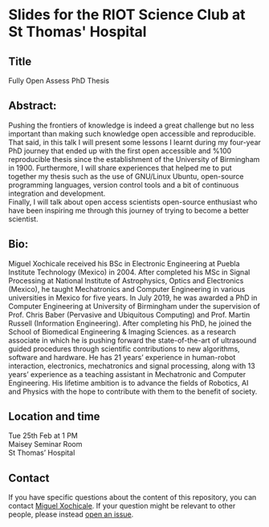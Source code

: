 # Slides for the RIOT Science Club at St Thomas' Hospital

## Title
Fully Open Assess PhD Thesis 

## Abstract:
Pushing the frontiers of knowledge is indeed a great challenge 
but no less important than making such knowledge 
open accessible and reproducible. That said, in this talk 
I will present some lessons I learnt 
during my four-year PhD journey that ended up with the 
first open accessible and %100 reproducible thesis 
since the establishment of the University of Birmingham in 1900.
Furthermore, I will share experiences that helped me 
to put together my thesis such as the use of 
GNU/Linux Ubuntu, 
open-source programming languages, version control tools
and a bit of continuous integration and development.  
Finally, I will talk about open access scientists 
open-source enthusiast who have been inspiring me 
through this journey of trying to become a 
better scientist.

## Bio:
Miguel Xochicale received his BSc in Electronic Engineering at Puebla
Institute Technology (Mexico) in 2004. After completed his MSc in 
Signal Processing at National Institute of Astrophysics, Optics and 
Electronics (Mexico), he taught Mechatronics and Computer Engineering 
in various universities in Mexico for five years.
In July 2019, he was awarded a PhD in Computer Engineering at 
University of Birmingham under the supervision of 
Prof. Chris Baber (Pervasive and Ubiquitous Computing)
and Prof. Martin Russell (Information Engineering). 
After completing his PhD, he joined the 
School of Biomedical Engineering & Imaging Sciences. 
as a research associate in which he is pushing forward the 
state-of-the-art of ultrasound guided procedures through 
scientific contributions to 
new algorithms, software and hardware. 
He has 21 years’ experience in human-robot interaction, 
electronics, mechatronics and signal processing, 
along with 13 years’ experience as a teaching assistant 
in Mechatronic and Computer Engineering. 
His lifetime ambition is to advance the fields of Robotics, AI and 
Physics with the hope to contribute with them to the benefit of society.

## Location and time  
Tue 25th Feb at 1 PM   
Maisey Seminar Room    
St Thomas’ Hospital


## Contact 
If you have specific questions about the content of this repository, you can contact 
[Miguel Xochicale](mailto:perez.xochicale@gmail.com?subject="[slides-reproducible-thesis]"). 
If your question might be relevant to other people, please instead 
[open an issue](https://github.com/mxochicale/riots-20200225/issues).

